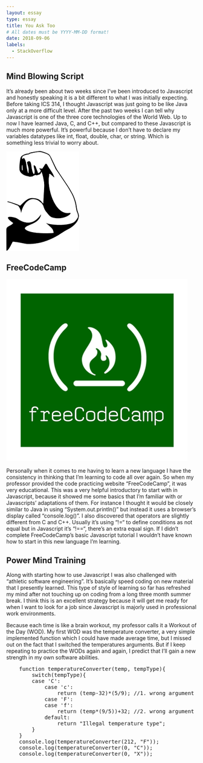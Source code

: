 ```yaml
---
layout: essay
type: essay
title: You Ask Too
# All dates must be YYYY-MM-DD format!
date: 2018-09-06
labels:
  - StackOverflow
---
```


## Mind Blowing Script

It’s already been about two weeks since I’ve been introduced to Javascript and honestly speaking it is a bit different to what I was initially expecting. Before taking ICS 314, I thought Javascript was just going to be like Java only at a more difficult level. After the past two weeks I can tell why Javascript is one of the three core technologies of the World Web. Up to now I have learned Java, C, and C++, but compared to these Javascript is much more powerful. It’s powerful because I don’t have to declare my variables datatypes like int, float, double, char, or string. Which is something less trivial to worry about.

<div>
<img class="ui small left floated rounded image" src="../images/arm.jpg">
</div>

## FreeCodeCamp

<img class="ui small right floated rounded image" src="../images/FCC.jpeg">

Personally when it comes to me having to learn a new language I have the consistency in thinking that I’m learning to code all over again. So when my professor provided the code practicing website “FreeCodeCamp”, it was very educational. This was a very helpful introductory to start with in Javascript, because it showed me some basics that I’m familiar with or Javascripts’ adaptations of them. For instance I thought it would be closely similar to Java in using “System.out.println()” but instead it uses a browser’s display called “console.log()”. I also discovered that operators are slightly different from C and C++. Usually it’s using “!=“ to define conditions as not equal but in Javascript it’s “!==“, there’s an extra equal sign. If I didn’t complete FreeCodeCamp’s basic Javascript tutorial I wouldn’t have known how to start in this new language I’m learning.

## Power Mind Training

Along with starting how to use Javascript I was also challenged with “athletic software engineering”. It’s basically speed coding on new material that I presently learned. This type of style of learning so far has refreshed my mind after not touching up on coding from a long three month summer break. I think this is an excellent strategy because it will get me ready for when I want to look for a job since Javascript is majorly used in professional work environments. 

Because each time is like a brain workout, my professor calls it a Workout of the Day (WOD). My first WOD was the temperature converter, a very simple implemented function which I could have made average time, but I missed out on the fact that I switched the temperatures arguments. But if I keep repeating to practice the WODs again and again, I predict that I’ll gain a new strength in my own software abilities.

<pre>
	function temperatureConverter(temp, tempType){
		switch(tempType){
  		case 'C': 
    		case 'c':
    			return (temp-32)*(5/9);	//1. wrong argument
    		case 'F':
    		case 'f':
    			return (temp*(9/5))+32;	//2. wrong argument
    		default:
    			return "Illegal temperature type";
  		}
	}
	console.log(temperatureConverter(212, "F"));
	console.log(temperatureConverter(0, "C"));     
	console.log(temperatureConverter(0, "X"));  
</pre>
